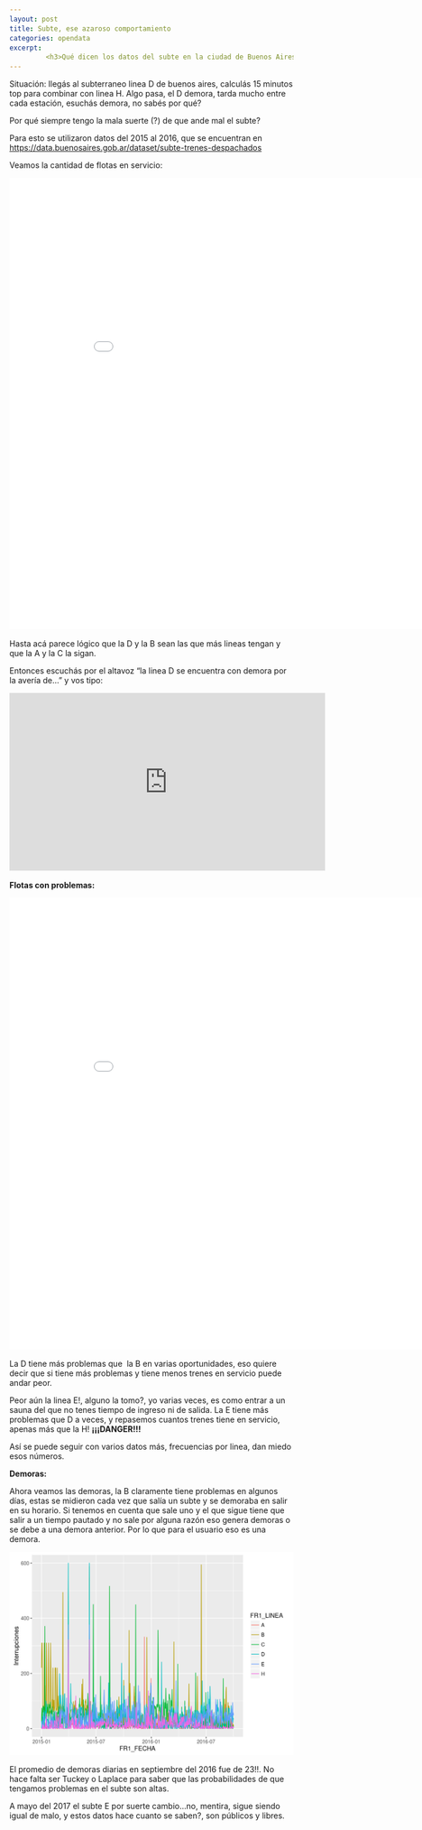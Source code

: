 ```yaml
---
layout: post
title: Subte, ese azaroso comportamiento
categories: opendata
excerpt:
         <h3>Qué dicen los datos del subte en la ciudad de Buenos Aires</h3>
---
```


Situación: llegás al subterraneo linea D de buenos aires, calculás 15 minutos top para combinar con linea H. Algo pasa, el D demora, tarda mucho entre cada estación, esuchás demora, no sabés por qué?

Por qué siempre tengo la mala suerte (?) de que ande mal el subte?

Para esto se utilizaron datos del 2015 al 2016, que se encuentran en <https://data.buenosaires.gob.ar/dataset/subte-trenes-despachados>

Veamos la cantidad de flotas en servicio:

<div class="embed-responsive-c"><iframe width="900" height="800" frameborder="0" scrolling="no" src="//plot.ly/~pmtempone/14.embed"></iframe></div>

Hasta acá parece lógico que la D y la B sean las que más lineas tengan y que la A y la C la sigan.

Entonces escuchás por el altavoz “la linea D se encuentra con demora por la avería de…” y vos tipo:

<iframe width="560" height="315" src="https://www.youtube.com/embed/pnDjjtgYtMA" frameborder="0" allowfullscreen></iframe>

**Flotas con problemas:**

<div class="embed-responsive-c"><iframe width="900" height="800" frameborder="0" scrolling="no" src="//plot.ly/~pmtempone/20.embed"></iframe></div>

La D tiene más problemas que  la B en varias oportunidades, eso quiere decir que si tiene más problemas y tiene menos trenes en servicio puede andar peor.

Peor aún la linea E!, alguno la tomo?, yo varias veces, es como entrar a un sauna del que no tenes tiempo de ingreso ni de salida. La E tiene más problemas que D a veces, y repasemos cuantos trenes tiene en servicio, apenas más que la H! **¡¡¡DANGER!!!**

Así se puede seguir con varios datos más, frecuencias por linea, dan miedo esos números.

**Demoras:**

Ahora veamos las demoras, la B claramente tiene problemas en algunos días, estas se midieron cada vez que salía un subte y se demoraba en salir en su horario. Si tenemos en cuenta que sale uno y el que sigue tiene que salir a un tiempo pautado y no sale por alguna razón eso genera demoras o se debe a una demora anterior. Por lo que para el usuario eso es una demora.

![alt text](/images/demoras.png)

El promedio de demoras diarias en septiembre del 2016 fue de 23!!. No hace falta ser Tuckey o Laplace para saber que las probabilidades de que tengamos problemas en el subte son altas.

A mayo del 2017 el subte E por suerte cambio...no, mentira, sigue siendo igual de malo, y estos datos hace cuanto se saben?, son públicos y libres.